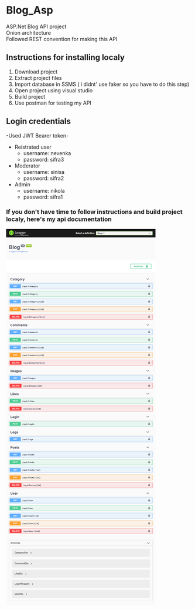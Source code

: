 # Blog_Asp
ASP.Net Blog API project
<br/>
Onion architecture
<br/>
Followed REST convention for making this API
<br/>
## Instructions for installing localy
1. Download project
2. Extract project files
3. Import database in SSMS ( i didnt' use faker so you have to do this step)
4. Open project using visual studio
5. Build project
6. Use postman for testing my API

## Login credentials
-Used JWT Bearer token-
<br/>
* Reistrated user
  * username: nevenka
  * password: sifra3
* Moderator
  * username: sinisa
  * password: sifra2
* Admin
  * username: nikola
  * password: sifra1
### If you don't have time to follow instructions and build project localy, here's my api documentation
![Swagger](https://github.com/NJevric/Blog_Asp/blob/main/screencapture-localhost-5001-swagger-index-html-2021-10-21-20_01_40.png)
